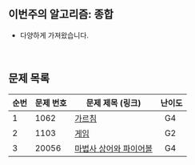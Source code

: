 ## 이번주의 알고리즘: 종합
- 다양하게 가져왔습니다.

<br>


## 문제 목록

| **순번** | **문제 번호** | **문제 제목 (링크)**                                               | 난이도       | 
|--------|-----------|--------------------------------------------------------------|-----------| 
| 1      | 1062     | [가르침](https://www.acmicpc.net/problem/1062) | &nbsp; G4 |
| 2      | 1103     | [게임](https://www.acmicpc.net/problem/1103)              | &nbsp; G2 |
| 3      | 20056      | [마법사 상어와 파이어볼](https://www.acmicpc.net/problem/20056)                  | &nbsp; G4 |

<br>
<br>
